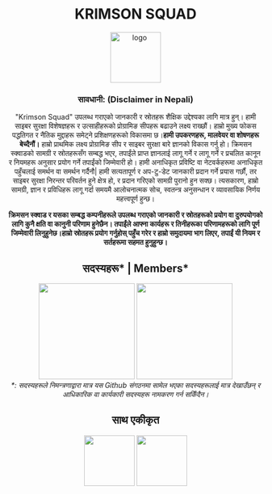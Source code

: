 <h1 align="center">KRIMSON SQUAD</h1>
<p align="center"><img src="https://avatars.githubusercontent.com/u/134789824?s=200&amp;v=4" alt="logo" height="100px"></p>
<div align="center">

<div align="center">
    <h3>सावधानी: (Disclaimer in Nepali)</h3>
    <p>"Krimson Squad" उपलब्ध गराएको जानकारी र स्रोतहरू शैक्षिक उद्देश्यका लागि मात्र हुन्। हामी साइबर सुरक्षा विशेषज्ञहरू र उत्साहीहरूको प्रोग्रामिङ सीपहरू बढाउने लक्ष्य राख्छौं। हाम्रो मुख्य फोकस पद्धतिगत र नैतिक मुद्दाहरू समेट्ने प्रशिक्षणहरूको विकासमा छ।<strong>हामी उपकरणहरू, मालवेयर वा शोषणहरू बेच्दैनौं।</strong> हाम्रो प्राथमिक लक्ष्य प्रोग्रामिङ सीप र साइबर सुरक्षा बारे ज्ञानको विकास गर्नु हो। क्रिमसन स्क्वाडको सामग्री र स्रोतहरूसँग सम्बद्ध भएर, तपाईंले
   प्राप्त ज्ञानलाई लागू गर्ने र लागू गर्ने र प्रचलित कानून र नियमहरू अनुसार प्रयोग गर्ने तपाईंको जिम्मेवारी हो। हामी अनाधिकृत प्रविष्टि वा नेटवर्कहरूमा अनाधिकृत पहुँचलाई समर्थन वा समर्थन गर्दैनौ|
    हामी सत्यतापूर्ण र अप-टु-डेट जानकारी प्रदान गर्ने प्रयास गर्छौं, तर साइबर सुरक्षा निरन्तर परिवर्तन हुने क्षेत्र हो, र प्रदान गरिएको सामग्री पुरानो हुन सक्छ। त्यसकारण, हाम्रो सामग्री, ज्ञान र प्रविधिहरू लागू गर्दा समयमै आलोचनात्मक सोच, स्वतन्त्र अनुसन्धान र व्यावसायिक निर्णय महत्त्वपूर्ण हुन्छ।</p>
  <p><strong>क्रिमसन स्क्वाड र यसका सम्बद्ध कम्पनीहरूले उपलब्ध गराएको जानकारी र स्रोतहरूको प्रयोग वा दुरुपयोगको लागि कुनै क्षति वा कानुनी परिणाम हुनेछैन। तपाईंले आफ्ना कार्यहरू र तिनीहरूका परिणामहरूको लागि पूर्ण जिम्मेवारी लिनुहुनेछ।हाम्रो स्रोतहरू प्रयोग गर्नुहोस्
पहुँच गरेर र हाम्रो समुदायमा भाग लिएर, तपाईं यी नियम र सर्तहरूमा सहमत हुनुहुन्छ।</strong></p>
</div>


<div align="center">
    <h2>सदस्यहरू* | Members*</h2>
    <img src="https://github.com/Krimson-Squad/.github/assets/111997815/67ba2250-0dd0-4d70-b96b-b9a5fa382ec9" height="190px">
<img src="https://github.com/Krimson-Squad/.github/assets/111997815/52ae5343-f986-40ba-9e00-8d5b91749464" height="190px">
</div>
<i>*: सदस्यहरूले निमन्त्रणाद्वारा मात्र यस Github संगठनमा सामेल भएका सदस्यहरूलाई मात्र देखाउँछन् र आधिकारिक वा कार्यकारी सदस्यहरू नामकरण गर्न सकिँदैन। </i>

<h2 align="center">साथ एकीकृत</h2>
<a href="https://github.com/TechnologyMediaorg"><img src="https://avatars.githubusercontent.com/u/128064750?s=200&v=4" height="100px"></a>
<a href="https://www.facebook.com/ZeroDayExploitware"><img src="https://github.com/Krimson-Squad/.github/assets/111997815/0ca5e99e-5f48-47c4-af5c-daed3f8dfbcc" height="100px"></a>



</div>
